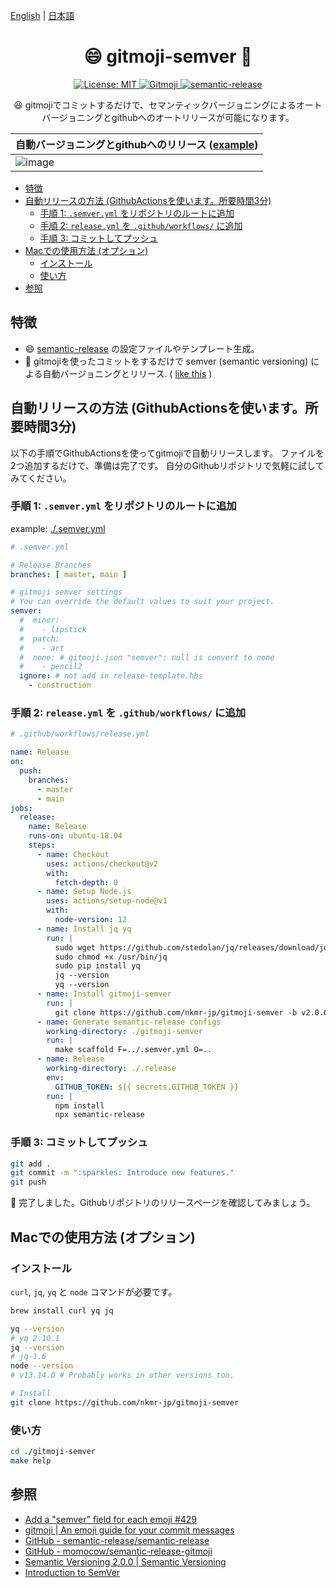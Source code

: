 [English](README.md) | [日本語](README_JA.md)

<h1 align="center">😄 gitmoji-semver 🚀</h1>

<p align="center">
  <a href="#" target="_blank">
    <img alt="License: MIT" src="https://img.shields.io/badge/License-MIT-yellow.svg" />
  </a>
  <a href="https://gitmoji.carloscuesta.me">
    <img src="https://img.shields.io/badge/gitmoji-%20😜%20😍-FFDD67.svg?style=flat-square" alt="Gitmoji">
  </a>
  <a href="https://github.com/semantic-release/semantic-release">
    <img src="https://img.shields.io/badge/%20%20%F0%9F%93%A6%F0%9F%9A%80-semantic--release-e10079.svg" alt="semantic-release">
  </a>
</p>

<p align="center">
😆 gitmojiでコミットするだけで、セマンティックバージョニングによるオートバージョニングとgithubへのオートリリースが可能になります。
</p>



| 自動バージョニングとgithubへのリリース ([example](https://github.com/nkmr-jp/gitmoji-semver-sample/releases/tag/v4.0.0)) |
|--|
| ![image](https://user-images.githubusercontent.com/8490118/107201108-e60a9500-6a3b-11eb-875b-76b0efe2622e.png) |


<!-- @import "[TOC]" {cmd="toc" depthFrom=1 depthTo=6 orderedList=false} -->

<!-- code_chunk_output -->

- [特徴](#特徴)
- [自動リリースの方法 (GithubActionsを使います。所要時間3分)](#自動リリースの方法-githubactionsを使います所要時間3分)
  - [手順 1: `.semver.yml` をリポジトリのルートに追加](#手順-1-semveryml-をリポジトリのルートに追加)
  - [手順 2: `release.yml` を `.github/workflows/` に追加](#手順-2-releaseyml-を-githubworkflows-に追加)
  - [手順 3: コミットしてプッシュ](#手順-3-コミットしてプッシュ)
- [Macでの使用方法 (オプション)](#macでの使用方法-オプション)
  - [インストール](#インストール)
  - [使い方](#使い方)
- [参照](#参照)

<!-- /code_chunk_output -->

## 特徴

- :smile: [semantic-release](https://github.com/semantic-release/semantic-release) の設定ファイルやテンプレート生成。
- :rocket: gitmojiを使ったコミットをするだけで semver (semantic versioning) による自動バージョニングとリリース. ( [like this](https://github.com/nkmr-jp/gitmoji-semver-sample/releases) )

## 自動リリースの方法 (GithubActionsを使います。所要時間3分)

以下の手順でGithubActionsを使ってgitmojiで自動リリースします。
ファイルを2つ追加するだけで、準備は完了です。
自分のGithubリポジトリで気軽に試してみてください。

### 手順 1: `.semver.yml` をリポジトリのルートに追加

example: [./.semver.yml](.semver.yml)

```yml
# .semver.yml

# Release Branches
branches: [ master, main ]

# gitmoji semver settings
# You can override the default values to suit your project.
semver:
  #  minor:
  #    - lipstick
  #  patch:
  #    - art
  #  none: # gitmoji.json "semver": null is convert to none
  #    - pencil2
  ignore: # not add in release-template.hbs
    - construction
```

### 手順 2: `release.yml` を `.github/workflows/` に追加

```yml
# .github/workflows/release.yml

name: Release
on:
  push:
    branches:
      - master
      - main
jobs:
  release:
    name: Release
    runs-on: ubuntu-18.04
    steps:
      - name: Checkout
        uses: actions/checkout@v2
        with:
          fetch-depth: 0
      - name: Setup Node.js
        uses: actions/setup-node@v1
        with:
          node-version: 12
      - name: Install jq yq
        run: |
          sudo wget https://github.com/stedolan/jq/releases/download/jq-1.6/jq-linux64 -O /usr/bin/jq &&\
          sudo chmod +x /usr/bin/jq
          sudo pip install yq
          jq --version
          yq --version
      - name: Install gitmoji-semver
        run: |
          git clone https://github.com/nkmr-jp/gitmoji-semver -b v2.0.0
      - name: Generate semantic-release configs
        working-directory: ./gitmoji-semver
        run: |
          make scaffold F=../.semver.yml O=..
      - name: Release
        working-directory: ./.release
        env:
          GITHUB_TOKEN: ${{ secrets.GITHUB_TOKEN }}
        run: |
          npm install
          npx semantic-release
```

### 手順 3: コミットしてプッシュ

```sh
git add .
git commit -m ":sparkles: Introduce new features."
git push
```

:tada: 完了しました。Githubリポジトリのリリースページを確認してみましょう。

## Macでの使用方法 (オプション)

### インストール

`curl`, `jq`, `yq` と `node` コマンドが必要です。

```sh
brew install curl yq jq

yq --version
# yq 2.10.1
jq --version
# jq-1.6
node --version
# v13.14.0 # Probably works in other versions too.

# Install
git clone https://github.com/nkmr-jp/gitmoji-semver
```

### 使い方

```sh
cd ./gitmoji-semver
make help
```

## 参照

- [Add a "semver" field for each emoji #429](https://github.com/carloscuesta/gitmoji/issues/429)
- [gitmoji | An emoji guide for your commit messages](https://gitmoji.carloscuesta.me/)
- [GitHub - semantic-release/semantic-release](https://github.com/semantic-release/semantic-release)
- [GitHub - momocow/semantic-release-gitmoji](https://github.com/momocow/semantic-release-gitmoji)
- [Semantic Versioning 2.0.0 | Semantic Versioning](https://semver.org/)
- [Introduction to SemVer](https://blog.greenkeeper.io/introduction-to-semver-d272990c44f2)

